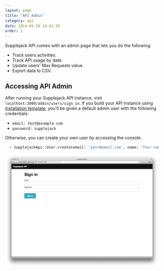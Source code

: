 ```yaml
---
layout: page
title: "API Admin"
category: api
date: 2014-05-20 14:42:30
order: 1
---
```


Supplejack API comes with an admin page that lets you do the following:

* Track users activities.
* Track API usage by date.
* Update users' Max Requests value.
* Export data to CSV.

## Accessing API Admin

After running your Supplejack API instance, visit `localhost:3000/admin/users/sign_in`. If you build your API instance using [installation template](https://github.com/DigitalNZ/supplejack_installation), you'll be given a default admin user with the following credentials:

* `email: test@example.com`
* `password: supplejack`

Otherwise, you can create your own user by accessing the console.

```bash
  > SupplejackApi::User.create(email: 'your@email.com', name: 'Your name', username: 'yourusername', role: 'admin', password: 'supplejack', password_confirmation: 'supplejack')
```

![Supplejack API Admin](../images/supplejack-api-admin.png)

